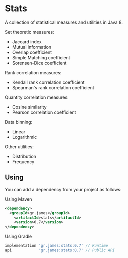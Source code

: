 # Stats

A collection of statistical measures and utilities in Java 8.

Set theoretic measures:
- Jaccard index
- Mutual information
- Overlap coefficient
- Simple Matching coefficient
- Sorensen-Dice coefficient

Rank correlation measures:

- Kendall rank correlation coefficient
- Spearman's rank correlation coefficient

Quantity correlation measures:

- Cosine similarity
- Pearson correlation coefficient

Data binning:

- Linear
- Logarithmic

Other utilities:

- Distribution
- Frequency

## Using

You can add a dependency from your project as follows:

Using Maven

```xml
<dependency>
  <groupId>gr.james</groupId>
    <artifactId>stats</artifactId>
    <version>0.7</version>
</dependency>
```

Using Gradle

```gradle
implementation 'gr.james:stats:0.7' // Runtime
api            'gr.james:stats:0.7' // Public API
```
